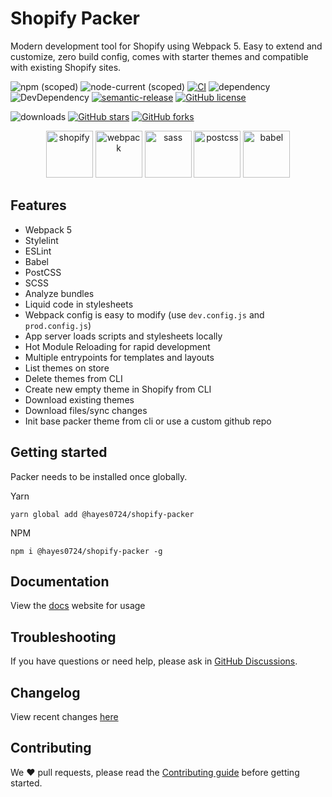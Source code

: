 # Shopify Packer

Modern development tool for Shopify using Webpack 5. Easy to extend and customize, zero build config, comes with starter themes and compatible with existing Shopify sites.

![npm (scoped)](https://img.shields.io/npm/v/@hayes0724/shopify-packer)
![node-current (scoped)](https://img.shields.io/node/v/@hayes0724/shopify-packer)
[![CI](https://github.com/hayes0724/shopify-packer/actions/workflows/ci.yml/badge.svg)](https://github.com/hayes0724/shopify-packer/actions/workflows/ci.yml)
![dependency](https://img.shields.io/david/hayes0724/shopify-packer)
![DevDependency](https://img.shields.io/david/dev/hayes0724/shopify-packer)
[![semantic-release](https://img.shields.io/badge/%20%20%F0%9F%93%A6%F0%9F%9A%80-semantic--release-e10079.svg)](https://github.com/semantic-release/semantic-release)
[![GitHub license](https://img.shields.io/github/license/hayes0724/shopify-packer.svg)](https://github.com/hayes0724/shopify-packer/blob/master/LICENSE)

![downloads](https://img.shields.io/npm/dt/@hayes0724/shopify-packer)
[![GitHub stars](https://img.shields.io/github/stars/hayes0724/shopify-packer.svg?style=social&label=Star&maxAge=2592000)](https://GitHub.com/hayes0724/shopify-packer/stargazers/)
[![GitHub forks](https://img.shields.io/github/forks/hayes0724/shopify-packer.svg?style=social&label=Fork&maxAge=2592000)](https://GitHub.com/hayes0724/shopify-packer/network/)

<p align="center">
    <a href="https://www.shopify.com/?ref=hayes-marketing"><img width="75" height="75" alt="shopify" src="https://hayes0724.github.io/shopify-packer/img/logos/shopify.svg"></a>
    <img height="75" alt="webpack" src="https://hayes0724.github.io/shopify-packer/img/logos/webpack.svg">
    <img height="75" alt="sass" src="https://hayes0724.github.io/shopify-packer/img/logos/sass.svg">
    <img height="75" alt="postcss" src="https://hayes0724.github.io/shopify-packer/img/logos/postcss.svg">   
    <img height="75" alt="babel" src="https://hayes0724.github.io/shopify-packer/img/logos/babel.png">
</p>

## Features
- Webpack 5
- Stylelint
- ESLint
- Babel
- PostCSS
- SCSS
- Analyze bundles
- Liquid code in stylesheets
- Webpack config is easy to modify (use `dev.config.js` and `prod.config.js`)
- App server loads scripts and stylesheets locally
- Hot Module Reloading for rapid development
- Multiple entrypoints for templates and layouts
- List themes on store
- Delete themes from CLI
- Create new empty theme in Shopify from CLI
- Download existing themes
- Download files/sync changes
- Init base packer theme from cli or use a custom github repo

## Getting started
Packer needs to be installed once globally.

Yarn
```shell
yarn global add @hayes0724/shopify-packer
```

NPM
```shell
npm i @hayes0724/shopify-packer -g
```

## Documentation
View the [docs](https://hayes0724.github.io/shopify-packer/) website for usage

## Troubleshooting
If you have questions or need help, please ask in [GitHub Discussions](https://github.com/hayes0724/shopify-packer/discussions).

## Changelog
View recent changes [here](https://github.com/hayes0724/shopify-packer/blob/master/CHANGELOG.md)

## Contributing
We ❤️ pull requests, please read the [Contributing guide](https://github.com/hayes0724/shopify-packer/blob/master/CONTRIBUTING.md) before getting started.
